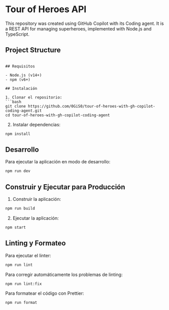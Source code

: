 # Tour of Heroes API

This repository was created using GitHub Copilot with its Coding agent. It is a REST API for managing superheroes, implemented with Node.js and TypeScript.

## Project Structure

```

## Requisitos

- Node.js (v14+)
- npm (v6+)

## Instalación

1. Clonar el repositorio:
```bash
git clone https://github.com/0GiS0/tour-of-heroes-with-gh-copilot-coding-agent.git
cd tour-of-heroes-with-gh-copilot-coding-agent
```

2. Instalar dependencias:
```bash
npm install
```

## Desarrollo

Para ejecutar la aplicación en modo de desarrollo:
```bash
npm run dev
```

## Construir y Ejecutar para Producción

1. Construir la aplicación:
```bash
npm run build
```

2. Ejecutar la aplicación:
```bash
npm start
```

## Linting y Formateo

Para ejecutar el linter:
```bash
npm run lint
```

Para corregir automáticamente los problemas de linting:
```bash
npm run lint:fix
```

Para formatear el código con Prettier:
```bash
npm run format
```
